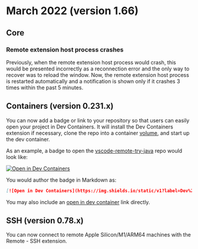 # March 2022 (version 1.66)

## Core

### Remote extension host process crashes

Previously, when the remote extension host process would crash, this would be presented incorrectly as a reconnection error and the only way to recover was to reload the window. Now, the remote extension host process is restarted automatically and a notification is shown only if it crashes 3 times within the past 5 minutes.

## Containers (version 0.231.x)

You can now add a badge or link to your repository so that users can easily open your project in Dev Containers. It will install the Dev Containers extension if necessary, clone the repo into a container [volume](https://code.visualstudio.com/remote/advancedcontainers/improve-performance#_use-clone-repository-in-container-volume), and start up the dev container.

As an example, a badge to open the [vscode-remote-try-java](https://github.com/microsoft/vscode-remote-try-java) repo would look like:

[![Open in Dev Containers](https://img.shields.io/static/v1?label=Dev%20-%20Containers&message=Open&color=blue&logo=visualstudiocode)](https://vscode.dev/redirect?url=vscode://ms-vscode-remote.remote-containers/cloneInVolume?url=https://github.com/microsoft/vscode-remote-try-java)

You would author the badge in Markdown as:

```markdown
[![Open in Dev Containers](https://img.shields.io/static/v1?label=Dev%20-%20Containers&message=Open&color=blue&logo=visualstudiocode)](https://vscode.dev/redirect?url=vscode://ms-vscode-remote.remote-containers/cloneInVolume?url=https://github.com/microsoft/vscode-remote-try-java)

```

You may also include an [open in dev container](https://vscode.dev/redirect?url=vscode://ms-vscode-remote.remote-containers/cloneInVolume?url=https://github.com/microsoft/vscode-remote-try-java) link directly.

## SSH (version 0.78.x)

You can now connect to remote Apple Silicon/M1/ARM64 machines with the Remote - SSH extension.
